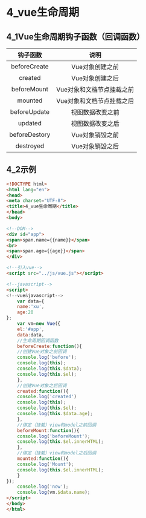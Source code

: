 # 4_vue生命周期
## 4_1Vue生命周期钩子函数（回调函数）
|钩子函数|说明|
|:---:|:---:|
|beforeCreate|Vue对象创建之前|
|created|Vue对象创建之后|
|beforeMount|Vue对象和文档节点挂载之前|
|mounted|Vue对象和文档节点挂载之后|
|beforeUpdate|视图数据改变之前|
|updated|视图数据改变之后|
|beforeDestory|Vue对象销毁之前|
|destroyed|Vue对象销毁之后|
## 4_2示例
```html
<!DOCTYPE html>
<html lang="en">
<head>
<meta charset="UTF-8">
<title>4_vue生命周期</title>
</head>
<body>

<!--DOM-->
<div id="app">
<span>span.name={{name}}</span>
<br>
<span>span.age={{age}}</span>
</div>

<!--引入vue-->
<script src="../js/vue.js"></script>

<!--javascript-->
<script>
<!--vue&javascript-->
	var data={
	name:'xu',
	age:20
};
	var vm=new Vue({
	el:'#app',
	data:data,
	//生命周期回调函数
	beforeCreate:function(){
	//创建Vue对象之前回调
	console.log('before');
	console.log(this);
	console.log(this.$data);
	console.log(this.$el);
	},
	//创建Vue对象之后回调
	created:function(){
	console.log('created')
	console.log(this);
	console.log(this.$el);
	console.log(this.$data.age);
	},
	//绑定（挂载）view和model之前回调
	beforeMount:function(){
	console.log('beforeMount');
	console.log(this.$el.innerHTML);
	},
	//绑定（挂载）view和model之后回调
	mounted:function(){
	console.log('Mount');
	console.log(this.$el.innerHTML);
	}
});
	console.log('now');
	console.log(vm.$data.name);
</script>
</body>
</html>
```